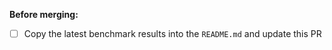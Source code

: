 **Before merging:**

- [ ] Copy the latest benchmark results into the `README.md` and update this PR

